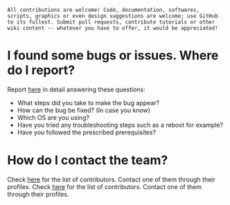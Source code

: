 ```
All contributions are welcome! Code, documentation, softwares, scripts, graphics or even design suggestions are welcome; use GitHub to its fullest. Submit pull requests, contribute tutorials or other wiki content -- whatever you have to offer, it would be appreciated!
```

# I found some bugs or issues. Where do I report?

Report [here](https://github.com/sirilalithadapa/Emotion-Recognition/issues/new) in detail answering these questions:

-   What steps did you take to make the bug appear?
-   How can the bug be fixed? (In case you know)
-   Which OS are you using?
-   Have you tried any troubleshooting steps such as a reboot for example?
-   Have you followed the prescribed prerequisites?

# How do I contact the team?

Check [here](https://github.com/sirilalithadapa/Emotion-Recognition/graphs/contributors) for the list of contributors. Contact one of them through their profiles.
Check [here](https://github.com/krishna939/Emotion-Recognition/graphs/contributors) for the list of contributors. Contact one of them through their profiles.

